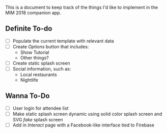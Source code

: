This is a document to keep track of the things I'd like to implement in the MIM 2018 companion app.

## Definite To-do
- [ ] Populate the current template with relevant data
- [ ] Create _Options_ button that includes:
  - Show Tutorial
  - Other things?
- [ ] Create static splash screen
- [ ] Social information, such as:
  - Local restaurants
  - Nightlife

## Wanna To-Do
- [ ] User login for attendee list
- [ ] Make static splash screen dynamic using solid color splash screen and SVG _fake_ splash screen
- [ ] Add in _Interact_ page with a Facebook-like interface tied to Firebase
